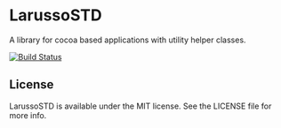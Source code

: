 LarussoSTD
===

A library for cocoa based applications with utility helper classes.

[![Build Status](https://travis-ci.org/Larusso/LarussoSTD.png?branch=develop)](https://travis-ci.org/Larusso/LarussoSTD)

## License

LarussoSTD is available under the MIT license. See the LICENSE file for more info.